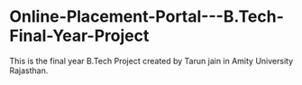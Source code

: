 # Online-Placement-Portal---B.Tech-Final-Year-Project


This is the final year B.Tech Project created by Tarun jain in Amity University Rajasthan.
